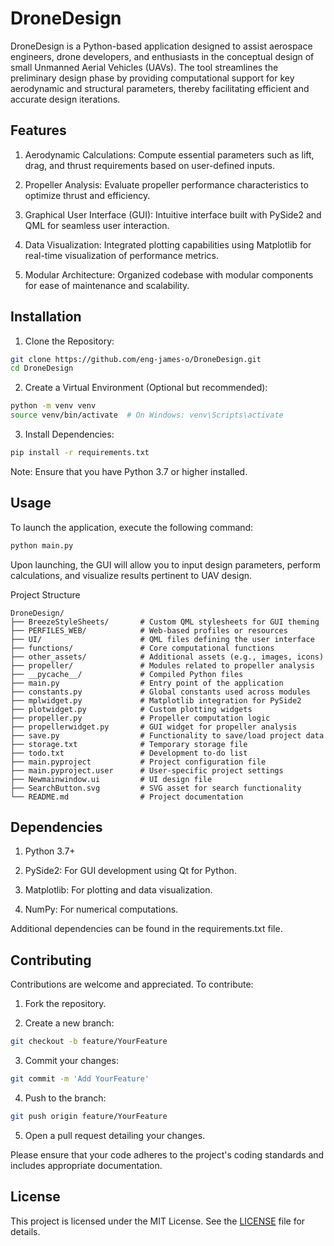 # DroneDesign

DroneDesign is a Python-based application designed to assist aerospace engineers, drone developers, and enthusiasts in the conceptual design of small Unmanned Aerial Vehicles (UAVs). The tool streamlines the preliminary design phase by providing computational support for key aerodynamic and structural parameters, thereby facilitating efficient and accurate design iterations.

## Features

1. Aerodynamic Calculations: Compute essential parameters such as lift, drag, and thrust requirements based on user-defined inputs.

2. Propeller Analysis: Evaluate propeller performance characteristics to optimize thrust and efficiency.

3. Graphical User Interface (GUI): Intuitive interface built with PySide2 and QML for seamless user interaction.

4. Data Visualization: Integrated plotting capabilities using Matplotlib for real-time visualization of performance metrics.

5. Modular Architecture: Organized codebase with modular components for ease of maintenance and scalability.


## Installation

1. Clone the Repository:

```bash
git clone https://github.com/eng-james-o/DroneDesign.git
cd DroneDesign
```


2. Create a Virtual Environment (Optional but recommended):

```bash
python -m venv venv
source venv/bin/activate  # On Windows: venv\Scripts\activate
```


3. Install Dependencies:

```bash
pip install -r requirements.txt
```

Note: Ensure that you have Python 3.7 or higher installed.



## Usage

To launch the application, execute the following command:

```bash
python main.py
```

Upon launching, the GUI will allow you to input design parameters, perform calculations, and visualize results pertinent to UAV design.

Project Structure

```
DroneDesign/
├── BreezeStyleSheets/       # Custom QML stylesheets for GUI theming
├── PERFILES_WEB/            # Web-based profiles or resources
├── UI/                      # QML files defining the user interface
├── functions/               # Core computational functions
├── other_assets/            # Additional assets (e.g., images, icons)
├── propeller/               # Modules related to propeller analysis
├── __pycache__/             # Compiled Python files
├── main.py                  # Entry point of the application
├── constants.py             # Global constants used across modules
├── mplwidget.py             # Matplotlib integration for PySide2
├── plotwidget.py            # Custom plotting widgets
├── propeller.py             # Propeller computation logic
├── propellerwidget.py       # GUI widget for propeller analysis
├── save.py                  # Functionality to save/load project data
├── storage.txt              # Temporary storage file
├── todo.txt                 # Development to-do list
├── main.pyproject           # Project configuration file
├── main.pyproject.user      # User-specific project settings
├── Newmainwindow.ui         # UI design file
├── SearchButton.svg         # SVG asset for search functionality
└── README.md                # Project documentation
```

## Dependencies

1. Python 3.7+

2. PySide2: For GUI development using Qt for Python.

3. Matplotlib: For plotting and data visualization.

4. NumPy: For numerical computations.


Additional dependencies can be found in the requirements.txt file.

## Contributing

Contributions are welcome and appreciated. To contribute:

1. Fork the repository.


2. Create a new branch:

```bash
git checkout -b feature/YourFeature
```


3. Commit your changes:

```bash
git commit -m 'Add YourFeature'
```


4. Push to the branch:

```bash
git push origin feature/YourFeature
```


5. Open a pull request detailing your changes.



Please ensure that your code adheres to the project's coding standards and includes appropriate documentation.

## License

This project is licensed under the MIT License. See the [LICENSE](LICENSE) file for details.
